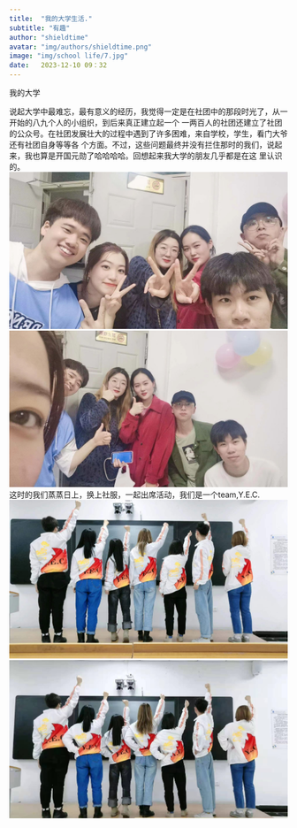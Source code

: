 ```yaml
---
title:  "我的大学生活."
subtitle: "有趣"
author: "shieldtime"
avatar: "img/authors/shieldtime.png"
image: "img/school life/7.jpg"
date:   2023-12-10 09：32
---
```

我的大学
<body>
    <div class="waterfall">
      <!-- 瀑布流的图片项 -->
      说起大学中最难忘，最有意义的经历，我觉得一定是在社团中的那段时光了，从一开始的八九个人的小组织，到后来真正建立起一个
      一两百人的社团还建立了社团的公众号。在社团发展壮大的过程中遇到了许多困难，来自学校，学生，看门大爷还有社团自身等等各
      个方面。不过，这些问题最终并没有拦住那时的我们，说起来，我也算是开国元勋了哈哈哈哈。回想起来我大学的朋友几乎都是在这
      里认识的。
        <img src="img/school life/s8.jpg" class="img" alt="Image 1">
        <img src="img/school life/s7.jpg" class="img" alt="Image 2">
      这时的我们蒸蒸日上，换上社服，一起出席活动，我们是一个team,Y.E.C.
        <img src="img/school life/s12.jpg" class="img" alt="Image 2">
        <img src="img/school life/s14.jpg" class="img" alt="Image 2">
      </div>
      <!-- 更多图片项 -->